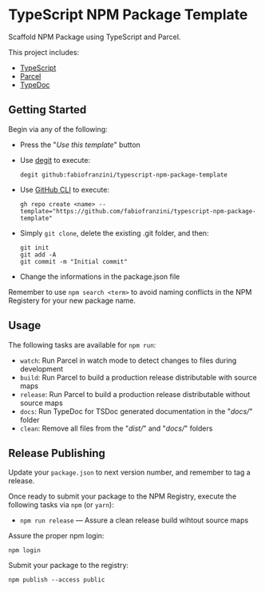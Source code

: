 # TypeScript NPM Package Template
Scaffold NPM Package using TypeScript and Parcel.

This project includes:
- [TypeScript](https://www.typescriptlang.org/)
- [Parcel](https://parceljs.org/)
- [TypeDoc](https://typedoc.org/)

## Getting Started

Begin via any of the following:

- Press the "*Use this template*" button

- Use [degit](https://github.com/fabiofranzini/typescript-npm-package-template) to execute: 

    ```
    degit github:fabiofranzini/typescript-npm-package-template
    ```
    
- Use [GitHub CLI](https://cli.github.com/) to execute: 

    ```
    gh repo create <name> --template="https://github.com/fabiofranzini/typescript-npm-package-template"
    ```
    
- Simply `git clone`, delete the existing .git folder, and then:

    ```
    git init
    git add -A
    git commit -m "Initial commit"
    ````

- Change the informations in the package.json file

Remember to use `npm search <term>` to avoid naming conflicts in the NPM Registery for your new package name.

## Usage

The following tasks are available for `npm run`:

- `watch`: Run Parcel in watch mode to detect changes to files during development
- `build`: Run Parcel to build a production release distributable with source maps
- `release`: Run Parcel to build a production release distributable without source maps
- `docs`: Run TypeDoc for TSDoc generated documentation in the "*docs/*" folder
- `clean`: Remove all files from the "*dist/*" and "*docs/*" folders

## Release Publishing

Update your `package.json` to next version number, and remember to tag a release.

Once ready to submit your package to the NPM Registry, execute the following tasks via `npm` (or `yarn`):

- `npm run release` &mdash; Assure a clean release build wihtout source maps

Assure the proper npm login:

```
npm login
```

Submit your package to the registry:

```
npm publish --access public
```